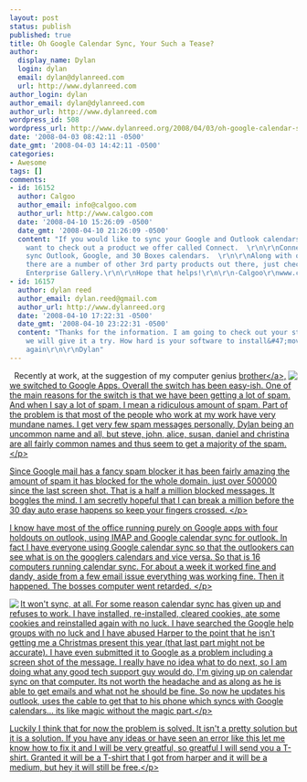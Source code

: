 ```yaml
---
layout: post
status: publish
published: true
title: Oh Google Calendar Sync, Your Such a Tease?
author:
  display_name: Dylan
  login: dylan
  email: dylan@dylanreed.com
  url: http://www.dylanreed.com
author_login: dylan
author_email: dylan@dylanreed.com
author_url: http://www.dylanreed.com
wordpress_id: 508
wordpress_url: http://www.dylanreed.org/2008/04/03/oh-google-calendar-sync-why-do-you-hate-me/
date: '2008-04-03 08:42:11 -0500'
date_gmt: '2008-04-03 14:42:11 -0500'
categories:
- Awesome
tags: []
comments:
- id: 16152
  author: Calgoo
  author_email: info@calgoo.com
  author_url: http://www.calgoo.com
  date: '2008-04-10 15:26:09 -0500'
  date_gmt: '2008-04-10 21:26:09 -0500'
  content: "If you would like to sync your Google and Outlook calendars you might
    want to check out a product we offer called Connect.  \r\n\r\nConnect lets you
    sync Outlook, Google, and 30 Boxes calendars.  \r\n\r\nAlong with our product
    there are a number of other 3rd party products out there, just check out the Google
    Enterprise Gallery.\r\n\r\nHope that helps!\r\n\r\n-Calgoo\r\nwww.calgoo.com"
- id: 16157
  author: dylan reed
  author_email: dylan.reed@gmail.com
  author_url: http://www.dylanreed.org
  date: '2008-04-10 17:22:31 -0500'
  date_gmt: '2008-04-10 23:22:31 -0500'
  content: "Thanks for the information. I am going to check out your stuff and maybe
    we will give it a try. How hard is your software to install&#47;move to? \r\n\r\nThanks
    again\r\n\r\nDylan"
---
```

<p>&nbsp;<img src="http:&#47;&#47;farm3.static.flickr.com&#47;2344&#47;2384613179_ec4b0b8ed2.jpg" align="right"&#47;> Recently at work, at the suggestion of my computer genius <a href="http:&#47;&#47;nata2.org" target="_blank">brother<&#47;a>, we switched to Google Apps. Overall the switch has been easy-ish. One of the main reasons for the switch is that we have been getting a lot of spam. And when I say a lot of spam, I mean a ridiculous amount of spam. Part of the problem is that most of the people who work at my work have very mundane names. I get very few spam messages personally, Dylan being an uncommon name and all, but steve, john, alice, susan, daniel and christina are all fairly common names and thus seem to get a majority of the spam. <&#47;p>
<p>Since Google mail has a fancy spam blocker it has been fairly amazing the amount of spam it has blocked for the whole domain. just over 500000 since the last screen shot. That is a half a million blocked messages. It boggles the mind. I am secretly hopeful that I can break a million before the 30 day auto erase happens so keep your fingers crossed. <&#47;p>
<p>I know have most of the office running purely on Google apps with four holdouts on outlook, using IMAP and Google calendar sync for outlook. In fact I have everyone using Google calendar sync so that the outlookers can see what is on the googlers calendars and vice versa. So that is 16 computers running calendar sync. For about a week it worked fine and dandy, aside from a few email issue everything was working fine. Then it happened. The bosses computer went retarded. <&#47;p>
<p><img src="http:&#47;&#47;farm4.static.flickr.com&#47;3062&#47;2384613205_234b09815c.jpg" align="left"&#47;>It won't sync, at all. For some reason calendar sync has given up and refuses to work. I have installed, re-installed, cleared cookies, ate some cookies and reinstalled again with no luck. I have searched the Google help groups with no luck and I have abused Harper to the point that he isn't getting me a Christmas present this year (that last part might not be accurate). I have even submitted it to Google as a problem including a screen shot of the message. I really have no idea what to do next, so I am doing what any good tech support guy would do, I'm giving up on calendar sync on that computer. Its not worth the headache and as along as he is able to get emails and what not he should be fine. So now he updates his outlook, uses the cable to get that to his phone which syncs with Google calendars... its like magic without the magic part.<&#47;p>
<p>Luckily I think that for now the problem is solved. It isn't a pretty solution but it is a solution. If you have any ideas or have seen an error like this let me know how to fix it and I will be very greatful, so greatful I will send you a T-shirt. Granted it will be a T-shirt that I got from harper and it will be a medium, but hey it will still be free.<&#47;p></p>
